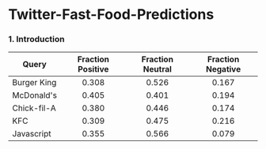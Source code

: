 # Twitter-Fast-Food-Predictions

### 1. Introduction

| Query         |Fraction Positive|Fraction Neutral |Fraction Negative|
|---------------|:---------------:|:---------------:|:---------------:|
|Burger King    |0.308            |0.526            |0.167            |
|McDonald's     |0.405            |0.401            |0.194            |
|Chick-fil-A    |0.380            |0.446            |0.174            |
|KFC            |0.309            |0.475            |0.216            |
|Javascript     |0.355            |0.566            |0.079            |

